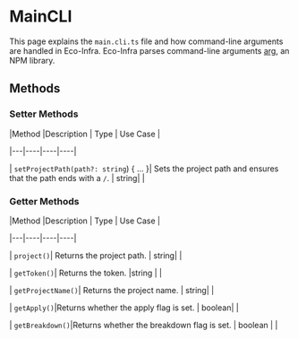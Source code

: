 # MainCLI

  

This page explains the `main.cli.ts` file and how command-line arguments are handled in Eco-Infra. Eco-Infra parses command-line arguments [arg]([https://www.npmjs.com/package/arg]), an NPM library.

  

## Methods

  

### Setter Methods

  

|Method |Description | Type | Use Case |

|---|----|----|----|

| `setProjectPath(path?: string`) { ... }| Sets the project path and ensures that the path ends with a `/`. | string| |

  

### Getter Methods

  

|Method |Description | Type | Use Case |

|---|----|----|----|

| `project()`| Returns the project path. | string| |

| `getToken()`| Returns the token. |string | | 

| `getProjectName()`| Returns the project name. | string| | 

| `getApply()`|Returns whether the apply flag is set. | boolean| | 

| `getBreakdown()`|Returns whether the breakdown flag is set. | boolean | |